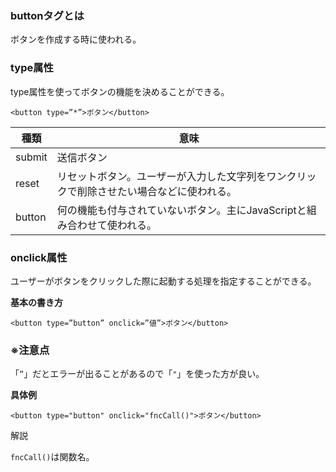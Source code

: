 ### buttonタグとは

ボタンを作成する時に使われる。

### type属性

type属性を使ってボタンの機能を決めることができる。

```
<button type=”*”>ボタン</button>
```

|種類|意味|
|-|-|
|submit|送信ボタン|
|reset|リセットボタン。ユーザーが入力した文字列をワンクリックで削除させたい場合などに使われる。|
|button|何の機能も付与されていないボタン。主にJavaScriptと組み合わせて使われる。|

### onclick属性

ユーザーがボタンをクリックした際に起動する処理を指定することができる。

**基本の書き方**
```
<button type=”button” onclick=”値”>ボタン</button>
```

### ※注意点

「`”`」だとエラーが出ることがあるので「`"`」を使った方が良い。

**具体例**
```
<button type="button" onclick="fncCall()">ボタン</button>
```
解説

`fncCall()`は関数名。
